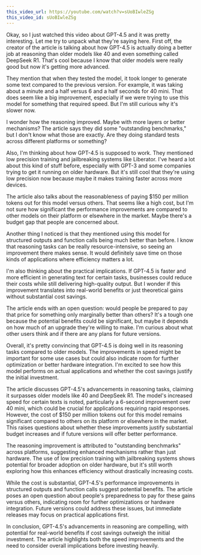 ```yaml
---
this_video_url: https://youtube.com/watch?v=sUoBIwleZSg
this_video_id: sUoBIwleZSg
---
```

<think>
Okay, so I just watched this video about GPT-4.5 and it was pretty interesting. Let me try to unpack what they're saying here. First off, the creator of the article is talking about how GPT-4.5 is actually doing a better job at reasoning than older models like 40 and even something called DeepSeek R1. That's cool because I know that older models were really good but now it's getting more advanced.

They mention that when they tested the model, it took longer to generate some text compared to the previous version. For example, it was taking about a minute and a half versus 6 and a half seconds for 40 mini. That does seem like a big improvement, especially if we were trying to use this model for something that required speed. But I'm still curious why it's slower now.

I wonder how the reasoning improved. Maybe with more layers or better mechanisms? The article says they did some "outstanding benchmarks," but I don't know what those are exactly. Are they doing standard tests across different platforms or something?

Also, I'm thinking about how GPT-4.5 is supposed to work. They mentioned low precision training and jailbreaking systems like Liberator. I've heard a lot about this kind of stuff before, especially with GPT-3 and some companies trying to get it running on older hardware. But it's still cool that they're using low precision now because maybe it makes training faster across more devices.

The article also talks about the reasonableness of paying $150 per million tokens out for this model versus others. That seems like a high cost, but I'm not sure how significant the performance improvements are compared to other models on their platform or elsewhere in the market. Maybe there's a budget gap that people are concerned about.

Another thing I noticed is that they mentioned using this model for structured outputs and function calls being much better than before. I know that reasoning tasks can be really resource-intensive, so seeing an improvement there makes sense. It would definitely save time on those kinds of applications where efficiency matters a lot.

I'm also thinking about the practical implications. If GPT-4.5 is faster and more efficient in generating text for certain tasks, businesses could reduce their costs while still delivering high-quality output. But I wonder if this improvement translates into real-world benefits or just theoretical gains without substantial cost savings.

The article ends with an open question: would people be prepared to pay that price for something only marginally better than others? It's a tough one because the potential benefits could be significant, but maybe it depends on how much of an upgrade they're willing to make. I'm curious about what other users think and if there are any plans for future versions.

Overall, it's pretty convincing that GPT-4.5 is doing well in its reasoning tasks compared to older models. The improvements in speed might be important for some use cases but could also indicate room for further optimization or better hardware integration. I'm excited to see how this model performs on actual applications and whether the cost savings justify the initial investment.
</think>

The article discusses GPT-4.5's advancements in reasoning tasks, claiming it surpasses older models like 40 and DeepSeek R1. The model's increased speed for certain texts is noted, particularly a 6-second improvement over 40 mini, which could be crucial for applications requiring rapid responses. However, the cost of $150 per million tokens out for this model remains significant compared to others on its platform or elsewhere in the market. This raises questions about whether these improvements justify substantial budget increases and if future versions will offer better performance.

The reasoning improvement is attributed to "outstanding benchmarks" across platforms, suggesting enhanced mechanisms rather than just hardware. The use of low precision training with jailbreaking systems shows potential for broader adoption on older hardware, but it's still worth exploring how this enhances efficiency without drastically increasing costs.

While the cost is substantial, GPT-4.5's performance improvements in structured outputs and function calls suggest potential benefits. The article poses an open question about people's preparedness to pay for these gains versus others, indicating room for further optimizations or hardware integration. Future versions could address these issues, but immediate releases may focus on practical applications first.

In conclusion, GPT-4.5's advancements in reasoning are compelling, with potential for real-world benefits if cost savings outweigh the initial investment. The article highlights both the speed improvements and the need to consider overall implications before investing heavily.
